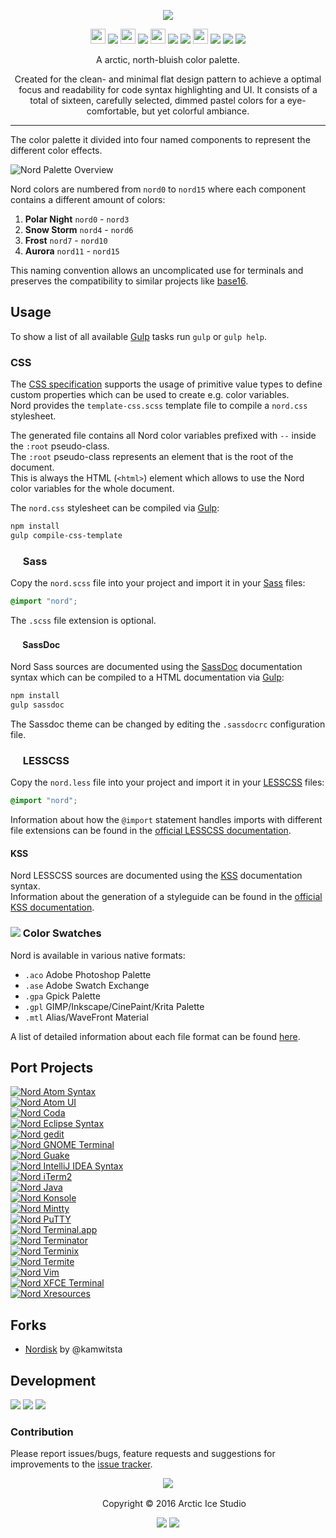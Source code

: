 <p align="center"><img src="https://cdn.rawgit.com/arcticicestudio/nord/develop/src/assets/nord-logo-banner.svg"/></p>

<p align="center"><img src="https://cdn.travis-ci.org/images/favicon-c566132d45ab1a9bcae64d8d90e4378a.svg" width=24 height=24/> <a href="https://travis-ci.org/arcticicestudio/nord"><img src="https://img.shields.io/travis/arcticicestudio/nord/develop.svg"/></a> <img src="https://circleci.com/favicon.ico" width=24 height=24/> <a href="https://circleci.com/gh/arcticicestudio/nord"><img src="https://circleci.com/gh/arcticicestudio/nord.svg?style=shield&circle-token=8945e0a295af1d51d224daf2a800eb4be8b9589d"/></a> <img src="https://assets-cdn.github.com/favicon.ico" width=24 height=24/> <a href="https://github.com/arcticicestudio/nord/releases/latest"><img src="https://img.shields.io/github/release/arcticicestudio/nord.svg"/></a> <a href="https://github.com/arcticicestudio/nord/releases/latest"><img src="https://img.shields.io/badge/pre--release---_-blue.svg"/></a> <img src="https://www.npmjs.com/static/images/touch-icons/favicon-32x32.png" width=24 height=24/> <a href="https://www.npmjs.com/package/nord"><img src="https://img.shields.io/npm/v/nord.svg"/></a> <a href="https://www.npmjs.com/package/nord"><img src="https://img.shields.io/npm/dt/nord.svg"/></a> <a href="https://www.npmjs.com/package/nord"><img src="https://img.shields.io/npm/dm/nord.svg"/></a></p>

<p align="center">A arctic, north-bluish color palette.</p>

<p align="center">Created for the clean- and minimal flat design pattern to achieve a optimal focus and readability for code syntax highlighting and UI.
It consists of a total of sixteen, carefully selected, dimmed pastel colors for a eye-comfortable, but yet colorful ambiance.</p>

---

The color palette it divided into four named components to represent the different color effects.

![Nord Palette Overview](https://cdn.rawgit.com/arcticicestudio/nord/develop/src/assets/nord-overview.svg)

Nord colors are numbered from `nord0` to `nord15` where each component contains a different amount of colors:  
  1. **Polar Night** `nord0` - `nord3`
  2. **Snow Storm** `nord4` - `nord6`
  3. **Frost** `nord7` - `nord10`
  4. **Aurora** `nord11` - `nord15`

This naming convention allows an uncomplicated use for terminals and preserves the compatibility to similar projects like [base16](http://chriskempson.com/projects/base16).

## Usage
To show a list of all available [Gulp][gulp] tasks run `gulp` or `gulp help`.

### CSS
The [CSS specification](https://www.w3.org/TR/css-variables) supports the usage of primitive value types to define custom properties which can be used to create e.g. color variables.  
Nord provides the `template-css.scss` template file to compile a `nord.css` stylesheet.

The generated file contains all Nord color variables prefixed with `--` inside the `:root` pseudo-class.  
The `:root` pseudo-class represents an element that is the root of the document.  
This is always the HTML (`<html>`) element which allows to use the Nord color variables for the whole document.

The `nord.css` stylesheet can be compiled via [Gulp][gulp]:  
```sh
npm install
gulp compile-css-template
```

### <img src="http://sass-lang.com/favicon.ico" width=16 height=16 /> Sass
Copy the `nord.scss` file into your project and import it in your [Sass](http://sass-lang.com) files:
```css
@import "nord";
```
The `.scss` file extension is optional.

#### <img src="http://sassdoc.com/favicon.png" width=16 height=16 /> SassDoc
Nord Sass sources are documented using the [SassDoc](http://sassdoc.com) documentation syntax which can be compiled to a HTML documentation via [Gulp][gulp]:  
```sh
npm install
gulp sassdoc
```
The Sassdoc theme can be changed by editing the `.sassdocrc` configuration file.

### <img src="http://lesscss.org/public/ico/favicon.ico" width=16 height=16/> LESSCSS
Copy the `nord.less` file into your project and import it in your [LESSCSS](http://lesscss.org) files:  
```css
@import "nord";
```
Information about how the `@import` statement handles imports with different file extensions can be found in the [official LESSCSS documentation](http://lesscss.org/features/#import-directives-feature).

#### KSS
Nord LESSCSS sources are documented using the [KSS](http://warpspire.com/kss) documentation syntax.  
Information about the generation of a styleguide can be found in the [official KSS documentation](http://warpspire.com/kss/styleguides).

### <img src="https://cdn.rawgit.com/arcticicestudio/nord/develop/src/assets/icon-color-swatch.svg"/> Color Swatches
Nord is available in various native formats:
  - `.aco` Adobe Photoshop Palette
  - `.ase` Adobe Swatch Exchange
  - `.gpa` Gpick Palette
  - `.gpl` GIMP/Inkscape/CinePaint/Krita Palette
  - `.mtl` Alias/WaveFront Material

A list of detailed information about each file format can be found [here](http://www.selapa.net/swatches/colors/fileformats.php).

## Port Projects
[![Nord Atom Syntax](https://cdn.rawgit.com/arcticicestudio/nord/develop/src/assets/nord-atom-syntax-banner.svg)](https://atom.io/themes/nord-atom-syntax)  
[![Nord Atom UI](https://cdn.rawgit.com/arcticicestudio/nord/develop/src/assets/nord-atom-ui-banner.svg)](https://atom.io/themes/nord-atom-ui)  
[![Nord Coda](https://cdn.rawgit.com/arcticicestudio/nord/develop/src/assets/nord-coda-banner.svg)](https://github.com/arcticicestudio/nord-coda)  
[![Nord Eclipse Syntax](https://cdn.rawgit.com/arcticicestudio/nord/develop/src/assets/nord-eclipse-syntax-banner.svg)](https://github.com/arcticicestudio/nord-eclipse-syntax)  
[![Nord gedit](https://cdn.rawgit.com/arcticicestudio/nord/develop/src/assets/nord-gedit-banner.svg)](https://github.com/arcticicestudio/nord-gedit)  
[![Nord GNOME Terminal](https://cdn.rawgit.com/arcticicestudio/nord/develop/src/assets/nord-gnome-terminal-banner.svg)](https://github.com/arcticicestudio/nord-gnome-terminal)  
[![Nord Guake](https://cdn.rawgit.com/arcticicestudio/nord/develop/src/assets/nord-guake-banner.svg)](https://github.com/arcticicestudio/nord-guake)  
[![Nord IntelliJ IDEA Syntax](https://cdn.rawgit.com/arcticicestudio/nord/develop/src/assets/nord-intellij-idea-syntax-banner.svg)](https://github.com/arcticicestudio/nord-intellij-idea-syntax)  
[![Nord iTerm2](https://cdn.rawgit.com/arcticicestudio/nord/develop/src/assets/nord-iterm2-banner.svg)](https://github.com/arcticicestudio/nord-iterm2)  
[![Nord Java](https://cdn.rawgit.com/arcticicestudio/nord/develop/src/assets/nord-java-banner.svg)](https://github.com/arcticicestudio/nord-java)  
[![Nord Konsole](https://cdn.rawgit.com/arcticicestudio/nord/develop/src/assets/nord-konsole-banner.svg)](https://github.com/arcticicestudio/nord-konsole)  
[![Nord Mintty](https://cdn.rawgit.com/arcticicestudio/nord/develop/src/assets/nord-mintty-banner.svg)](https://github.com/arcticicestudio/nord-mintty)  
[![Nord PuTTY](https://cdn.rawgit.com/arcticicestudio/nord/develop/src/assets/nord-putty-banner.svg)](https://github.com/arcticicestudio/nord-putty)  
[![Nord Terminal.app](https://cdn.rawgit.com/arcticicestudio/nord/develop/src/assets/nord-terminal-app-banner.svg)](https://github.com/arcticicestudio/nord-terminal-app)  
[![Nord Terminator](https://cdn.rawgit.com/arcticicestudio/nord/develop/src/assets/nord-terminator-banner.svg)](https://github.com/arcticicestudio/nord-terminator)  
[![Nord Terminix](https://cdn.rawgit.com/arcticicestudio/nord/develop/src/assets/nord-terminix-banner.svg)](https://github.com/arcticicestudio/nord-terminix)  
[![Nord Termite](https://cdn.rawgit.com/arcticicestudio/nord/develop/src/assets/nord-termite-banner.svg)](https://github.com/arcticicestudio/nord-termite)  
[![Nord Vim](https://cdn.rawgit.com/arcticicestudio/nord/develop/src/assets/nord-vim-banner.svg)](https://github.com/arcticicestudio/nord-vim)  
[![Nord XFCE Terminal](https://cdn.rawgit.com/arcticicestudio/nord/develop/src/assets/nord-xfce-terminal-banner.svg)](https://github.com/arcticicestudio/nord-xfce-terminal)  
[![Nord Xresources](https://cdn.rawgit.com/arcticicestudio/nord/develop/src/assets/nord-xresources-banner.svg)](https://github.com/arcticicestudio/nord-xresources)  

## Forks
  - [Nordisk](https://github.com/kamwitsta/nordisk) by @kamwitsta

## Development
[![](https://img.shields.io/badge/Changelog-0.2.0-blue.svg)](https://github.com/arcticicestudio/nord/blob/v0.2.0/CHANGELOG.md) [![](https://img.shields.io/badge/Workflow-gitflow_Branching_Model-blue.svg)](http://nvie.com/posts/a-successful-git-branching-model) [![](https://img.shields.io/badge/Versioning-ArcVer_0.8.0-blue.svg)](https://github.com/arcticicestudio/arcver)

### Contribution
Please report issues/bugs, feature requests and suggestions for improvements to the [issue tracker](https://github.com/arcticicestudio/nord/issues).

<p align="center"><img src="https://cdn.rawgit.com/arcticicestudio/nord/develop/src/assets/banner-footer-mountains.svg" /></p>

<p align="center"> <img src="http://arcticicestudio.com/favicon.ico" width=16 height=16/> Copyright &copy; 2016 Arctic Ice Studio</p>

<p align="center"><a href="http://www.apache.org/licenses/LICENSE-2.0"><img src="https://img.shields.io/badge/License-Apache_2.0-blue.svg"/></a> <a href="https://creativecommons.org/licenses/by-sa/4.0"><img src="https://img.shields.io/badge/License-CC_BY--SA_4.0-blue.svg"/></a></p>

[gulp]: http://gulpjs.com

